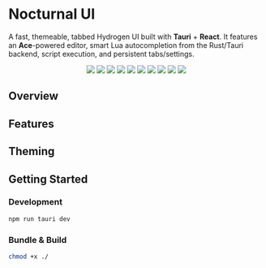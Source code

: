 # Nocturnal UI

 A fast, themeable, tabbed Hydrogen UI built with **Tauri** + **React**. It features an **Ace**-powered editor, smart Lua autocompletion from the Rust/Tauri backend, script execution, and persistent tabs/settings.

<p align="center">
  <img src="https://img.shields.io/badge/Tauri-FFC131?style=for-the-badge&logo=tauri&logoColor=black" />
  <img src="https://img.shields.io/badge/Tailwind%20CSS-06B6D4?style=for-the-badge&logo=tailwindcss&logoColor=white" />
  <img src="https://img.shields.io/badge/Rust-000000?style=for-the-badge&logo=rust&logoColor=white" />
  <img src="https://img.shields.io/badge/TypeScript-3178C6?style=for-the-badge&logo=typescript&logoColor=white" />
  <img src="https://img.shields.io/badge/Vite-646CFF?style=for-the-badge&logo=vite&logoColor=white" />
  <img src="https://img.shields.io/badge/React-61DAFB?style=for-the-badge&logo=react&logoColor=black" />
  <img src="https://img.shields.io/badge/Ace%20Editor-66CCFF?style=for-the-badge" />
  <img src="https://img.shields.io/badge/Lucide-0A0A0A?style=for-the-badge&logo=lucide&logoColor=white" />
  <img src="https://img.shields.io/badge/npm-CB3837?style=for-the-badge&logo=npm&logoColor=white" />
  <img src="https://img.shields.io/github/downloads/l1zov/nocturnaluiv2/total?style=for-the-badge&logo=github&logoColor=white&color=181717" />
</p>

## Overview



## Features



## Theming



## Getting Started

### Development

```bash
npm run tauri dev
```

### Bundle & Build

```bash
chmod +x ./
```
